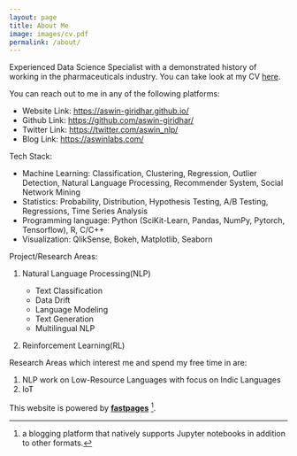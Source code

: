 ```yaml
---
layout: page
title: About Me
image: images/cv.pdf
permalink: /about/
---
```


Experienced Data Science Specialist with a demonstrated history of working in the pharmaceuticals industry. You can take look at my CV [here](/images/cv.pdf). 

You can reach out to me in any of the following platforms:
* Website Link: https://aswin-giridhar.github.io/
* Github Link: https://github.com/aswin-giridhar/
* Twitter Link: https://twitter.com/aswin_nlp/
* Blog Link: https://aswinlabs.com/

Tech Stack:
* Machine Learning: Classification, Clustering, Regression, Outlier Detection, Natural Language Processing, Recommender System, Social Network Mining
* Statistics: Probability, Distribution, Hypothesis Testing, A/B Testing, Regressions, Time Series Analysis
* Programming language: Python (SciKit-Learn, Pandas, NumPy, Pytorch, Tensorflow), R, C/C++
* Visualization: QlikSense, Bokeh, Matplotlib, Seaborn

Project/Research Areas:
1) Natural Language Processing(NLP)
    * Text Classification
    * Data Drift
    * Language Modeling
    * Text Generation
    * Multilingual NLP
    
2) Reinforcement Learning(RL)

Research Areas which interest me and spend my free time in are:
1) NLP work on Low-Resource Languages with focus on Indic Languages
2) IoT 

This website is powered by **[fastpages](https://github.com/fastai/fastpages)** [^1].
[^1]:a blogging platform that natively supports Jupyter notebooks in addition to other formats.
